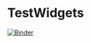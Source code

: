 # TestWidgets
[![Binder](https://mybinder.org/badge_logo.svg)](https://mybinder.org/v2/gh/saugkim/TestWidgets/master)
